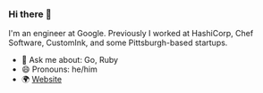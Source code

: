 ### Hi there 👋

I'm an engineer at Google. Previously I worked at HashiCorp, Chef Software, CustomInk, and some Pittsburgh-based startups.

- 💬 Ask me about: Go, Ruby
- 😄 Pronouns: he/him
- 🌍 [Website](https://www.sethvargo.com)
